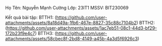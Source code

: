 Họ Tên: Nguyễn Mạnh Cường 
Lớp: 23IT1
MSSV: BIT230069

Kết quả bài tập:
BTTH1:
(https://github.com/user-attachments/assets/8a18d49a-1fb6-467e-8827-35c88c7104b2)
BTTH2:
(https://github.com/user-attachments/assets/1ac7eb51-08c1-44d3-bf29-172b23f9e4c7)
BTTH3: 
(https://github.com/user-attachments/assets/58cbec8f-2bd8-4149-a45b-4a3d5f6926c3)


